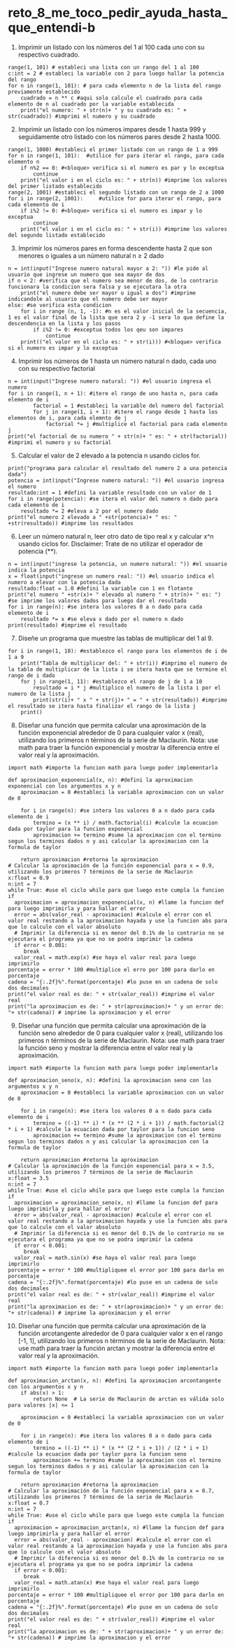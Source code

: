 # reto_8_me_toco_pedir_ayuda_hasta_que_entendi-b
1. Imprimir un listado con los números del 1 al 100 cada uno con su respectivo cuadrado.

```pseudocode
range(1, 101) # estableci una lista con un rango del 1 al 100 
c:int = 2 # estableci la variable con 2 para luego hallar la potencia del rango
for n in range(1, 101): # para cada elemento n de la lista del rango previamente establecido
    cuadrado = n ** c #aqui solo calcule el cuadrado para cada elemento de n al cuadrado por la variable establecida
    print("el numero: " + str(n)+ " y su cuadrado es: " + str(cuadrado)) #imprimi el numero y su cuadrado
```

2. Imprimir un listado con los números impares desde 1 hasta 999 y seguidamente otro listado con los números pares desde 2 hasta 1000.

```pseudocode
range(1, 1000) #estableci el primer listado con un rango de 1 a 999
for n in range(1, 101):  #utilice for para iterar el rango, para cada elemento n
    if n%2 == 0: #<bloque> verifica si el numero es par y lo exceptua
        continue 
    print("el valor i en el ciclo es: " + str(n)) #imprime los valores del primer listado establecido
range(2, 1001) #estableci el segundo listado con un rango de 2 a 1000 
for i in range(2, 1001):     #utilice for para iterar el rango, para cada elemento de i
    if i%2 != 0: #<bloque> verifica si el numero es impar y lo exceptua
        continue
    print("el valor i en el ciclo es: " + str(i)) #imprime los valores del segundo listado establecido
```
3. Imprimir los números pares en forma descendente hasta 2 que son menores o iguales a un número natural n ≥ 2 dado
```pseudocode
n = int(input("Ingrese numero natural mayor a 2: ")) #le pide al usuario que ingrese un numero que sea mayor de dos
if n < 2: #verifica que el numero sea menor de dos, de lo contrario funcionara la condicion sera falsa y se ejecutara la otra
    print("el numero debe ser mayor o igual a dos") #imprime indicandole al usuario que el numero debe ser mayor
else: #se verifica esta condicion 
    for i in range (n, 1, -1): #n es el valor inicial de la secuencia, 1 es el valor final de la lista que sera 2 y -1 sera lo que define la descendencia en la lista y los pasos
        if i%2 != 0: #exceptua todos los qeu son impares
            continue
    print(("el valor en el ciclo es: " + str(i))) #<bloque> verifica si el numero es impar y lo exceptua
```
4. Imprimir los números de 1 hasta un número natural n dado, cada uno con su respectivo factorial
   
```pseudocode
n = int(input("Ingrese numero natural: ")) #el usuario ingresa el numero
for i in range(1, n + 1): #itere el rango de uno hasta n, para cada elemento de i
        factorial = 1 #estableci la variable del numero del factorial
        for j in range(1, i + 1): #itere el rango desde 1 hasta los elementos de i, para cada elemnto de j
            factorial *= j #multiplice el factorial para cada elemento j
print("el factorial de su numero " + str(n)+ " es: " + str(factorial)) #imprimi el numero y su factorial
```
5. Calcular el valor de 2 elevado a la potencia n usando ciclos for.

```pseudocode
print("programa para calcular el resultado del numero 2 a una potencia dada")
potencia = int(input("Ingrese numero natural: ")) #el usuario ingresa el numero
resultado:int = 1 #defini la variable resultado con un valor de 1
for i in range(potencia): #se itera el valor del numero n dado para cada elemento de i
    resultado *= 2 #eleva a 2 por el numero dado
print("el numero 2 elevado a " +str(potencia)+ " es: " +str(resultado)) #imprime los resultados
```

6. Leer un número natural n, leer otro dato de tipo real x y calcular x^n usando ciclos for. Disclaimer: Trate de no utilizar el operador de potencia (**).

```pseudocode
n = int(input("ingrese la potencia, un numero natural: ")) #el usuario indica la potencia
x = float(input("ingrese un numero real: ")) #el usuario indica el numero a elevar con la potencia dada
resultado:float = 1.0 #defini la variable con 1 en flotante 
print("el numero " +str(x)+ " elevado al numero " + str(n)+ " es: ") #se imprime los valores dados para luego dar el resultado
for i in range(n): #se intera los valores 0 a n dado para cada elemento de i
    resultado *= x #se eleva x dado por el numero n dado
print(resultado) #imprime el resultado
```

7. Diseñe un programa que muestre las tablas de multiplicar del 1 al 9.

```pseudocode
for i in range(1, 10): #establezco el rango para los elementos de i de 1 a 9
    print("Tabla de multiplicar del: " + str(i)) #imprimo el numero de la tabla de multiplicar de la lista i se itera hasta que se termine el rango de i dado
    for j in range(1, 11): #establezco el rango de j de 1 a 10 
        resultado = i * j #multiplico el numero de la lista i por el numero de la lista j 
        print(str(i)+ " x " + str(j)+ " = " + str(resultado)) #imprimo el resultado se itera hasta finalizar el rango de la lista j 
    print()
```

8. Diseñar una función que permita calcular una aproximación de la función exponencial alrededor de 0 para cualquier valor x (real), utilizando los primeros n términos de la serie de Maclaurin. Nota: use math para traer la función exponencial y mostrar la diferencia entre el valor real y la aproximación.

```pseudocode
import math #importe la funcion math para luego poder implementarla

def aproximacion_exponencial(x, n): #defini la aproximacion exponencial con los argumentos x y n 
    aproximacion = 0 #estableci la variable aproximacion con un valor de 0
    
    for i in range(n): #se intera los valores 0 a n dado para cada elemento de i
        termino = (x ** i) / math.factorial(i) #calcule la ecuacion dada por taylor para la funcion exponencial
        aproximacion += termino #sume la aproximacion con el termino segun los terminos dados n y asi calcular la aproximacion con la formula de taylor 
    
    return aproximacion #retorna la aproximacion
# Calcular la aproximación de la función exponencial para x = 0.9, utilizando los primeros 7 términos de la serie de Maclaurin
x:float = 0.9
n:int = 7
while True: #use el ciclo while para que luego este cumpla la funcion if
  aproximacion = aproximacion_exponencial(x, n) #llame la funcion def para luego imprimirla y para hallar el error
  error = abs(valor_real - aproximacion) #calcule el error con el valor real restando a la aproximacion hayada y use la funcion abs para que lo calcule con el valor absoluto
  # Imprimir la diferencia si es menor del 0.1% de lo contrario no se ejecutara el programa ya que no se podra imprimir la cadena
  if error < 0.001: 
     break
  valor_real = math.exp(x) #se haya el valor real para luego imprimirlo
porcentaje = error * 100 #multiplice el erro por 100 para darlo en porcentaje
cadena = "{:.2f}%".format(porcentaje) #lo puse en un cadena de solo dos decimales 
print("el valor real es de: " + str(valor_real)) #imprime el valor real
print("la aproximacion es de: " + str(aproximacion)+ " y un error de: "+ str(cadena)) # imprime la aproximacion y el error
```
 
9. Diseñar una función que permita calcular una aproximación de la función seno alrededor de 0 para cualquier valor x (real), utilizando los primeros n términos de la serie de Maclaurin. Nota: use math para traer la función seno y mostrar la diferencia entre el valor real y la aproximación.

```pseudocode
import math #importe la funcion math para luego poder implementarla

def aproximacion_seno(x, n): #defini la aproximacion seno con los argumentos x y n 
    aproximacion = 0 #estableci la variable aproximacion con un valor de 0
    
    for i in range(n): #se itera los valores 0 a n dado para cada elemento de i
        termino = ((-1) ** i) * (x ** (2 * i + 1)) / math.factorial(2 * i + 1) #calcule la ecuacion dada por taylor para la funcion seno
        aproximacion += termino #sume la aproximacion con el termino segun los terminos dados n y asi calcular la aproximacion con la formula de taylor 
    
    return aproximacion #retorna la aproximacion
# Calcular la aproximación de la función exponencial para x = 3.5, utilizando los primeros 7 términos de la serie de Maclaurin
x:float = 3.5
n:int = 7
while True: #use el ciclo while para que luego este cumpla la funcion if
  aproximacion = aproximacion_seno(x, n) #llame la funcion def para luego imprimirla y para hallar el error
  error = abs(valor_real - aproximacion) #calcule el error con el valor real restando a la aproximacion hayada y use la funcion abs para que lo calcule con el valor absoluto
  # Imprimir la diferencia si es menor del 0.1% de lo contrario no se ejecutara el programa ya que no se podra imprimir la cadena
  if error < 0.001: 
     break
  valor_real = math.sin(x) #se haya el valor real para luego imprimirlo
porcentaje = error * 100 #multipliquee el error por 100 para darlo en porcentaje
cadena = "{:.2f}%".format(porcentaje) #lo puse en un cadena de solo dos decimales 
print("el valor real es de: " + str(valor_real)) #imprime el valor real
print("la aproximacion es de: " + str(aproximacion)+ " y un error de: "+ str(cadena)) # imprime la aproximacion y el error
```
 
10. Diseñar una función que permita calcular una aproximación de la función arcotangente alrededor de 0 para cualquier valor x en el rango [-1, 1], utilizando los primeros n términos de la serie de Maclaurin. Nota: use math para traer la función arctan y mostrar la diferencia entre el valor real y la aproximación.

```pseudocode
import math #importe la funcion math para luego poder implementarla

def aproximacion_arctan(x, n): #defini la aproximacion arcontangente con los argumentos x y n 
    if abs(x) > 1:
        return None  # La serie de Maclaurin de arctan es válida solo para valores |x| <= 1

    aproximacion = 0 #estableci la variable aproximacion con un valor de 0
    
    for i in range(n): #se itera los valores 0 a n dado para cada elemento de i
        termino = ((-1) ** i) * (x ** (2 * i + 1)) / (2 * i + 1) #calcule la ecuacion dada por taylor para la funcion seno
        aproximacion += termino #sume la aproximacion con el termino segun los terminos dados n y asi calcular la aproximacion con la formula de taylor 
    
    return aproximacion #retorna la aproximacion
# Calcular la aproximación de la función exponencial para x = 0.7, utilizando los primeros 7 términos de la serie de Maclaurin
x:float = 0.7
n:int = 7
while True: #use el ciclo while para que luego este cumpla la funcion if
  aproximacion = aproximacion_arctan(x, n) #llame la funcion def para luego imprimirla y para hallar el error
  error = abs(valor_real - aproximacion) #calcule el error con el valor real restando a la aproximacion hayada y use la funcion abs para que lo calcule con el valor absoluto
  # Imprimir la diferencia si es menor del 0.1% de lo contrario no se ejecutara el programa ya que no se podra imprimir la cadena
  if error < 0.001: 
     break
  valor_real = math.atan(x) #se haya el valor real para luego imprimirlo
porcentaje = error * 100 #multipliquee el error por 100 para darlo en porcentaje
cadena = "{:.2f}%".format(porcentaje) #lo puse en un cadena de solo dos decimales 
print("el valor real es de: " + str(valor_real)) #imprime el valor real
print("la aproximacion es de: " + str(aproximacion)+ " y un error de: "+ str(cadena)) # imprime la aproximacion y el error
```
